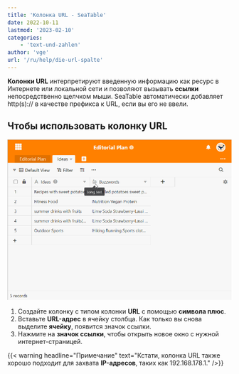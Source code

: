 ```yaml
---
title: 'Колонка URL - SeaTable'
date: 2022-10-11
lastmod: '2023-02-10'
categories:
    - 'text-und-zahlen'
author: 'vge'
url: '/ru/help/die-url-spalte'
---
```


**Колонки URL** интерпретируют введенную информацию как ресурс в Интернете или локальной сети и позволяют вызывать **ссылки** непосредственно щелчком мыши. SeaTable автоматически добавляет http(s):// в качестве префикса к URL, если вы его не ввели.

## Чтобы использовать колонку URL

![URL-колонка](images/URL-Spalte-1.gif)

1. Создайте колонку с типом колонки **URL** с помощью **символа плюс**.
2. Вставьте **URL-адрес** в ячейку столбца. Как только вы снова выделите **ячейку**, появится значок ссылки.
3. Нажмите на **значок ссылки**, чтобы открыть новое окно с нужной интернет-страницей.

{{< warning  headline="Примечание"  text="Кстати, колонка URL также хорошо подходит для захвата **IP-адресов**, таких как 192.168.178.1." />}}

